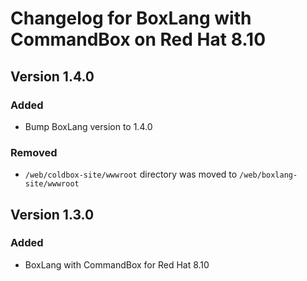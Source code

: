 # Changelog for BoxLang with CommandBox on Red Hat 8.10

## Version 1.4.0
### Added
* Bump BoxLang version to 1.4.0
### Removed
* `/web/coldbox-site/wwwroot` directory was moved to `/web/boxlang-site/wwwroot`

## Version 1.3.0
### Added
* BoxLang with CommandBox for Red Hat 8.10